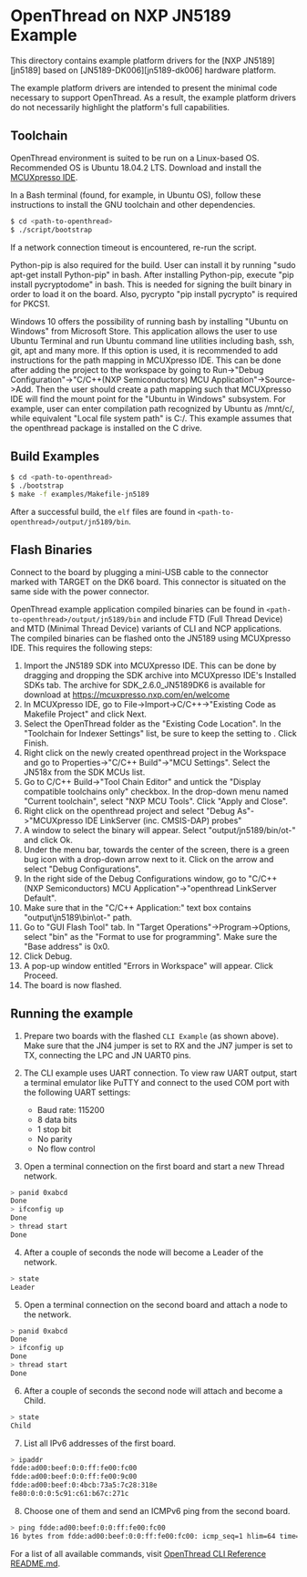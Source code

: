 # OpenThread on NXP JN5189 Example

This directory contains example platform drivers for the [NXP JN5189][jn5189]
based on [JN5189-DK006][jn5189-dk006] hardware platform.

The example platform drivers are intended to present the minimal code
necessary to support OpenThread.  As a result, the example platform
drivers do not necessarily highlight the platform's full capabilities.

## Toolchain
OpenThread environment is suited to be run on a Linux-based OS. Recommended OS is Ubuntu 18.04.2 LTS.
Download and install the [MCUXpresso IDE][mcuxpresso ide].

[mcuxpresso ide]: https://www.nxp.com/support/developer-resources/software-development-tools/mcuxpresso-software-and-tools/mcuxpresso-integrated-development-environment-ide:MCUXpresso-IDE

In a Bash terminal (found, for example, in Ubuntu OS), follow these instructions to install the GNU toolchain and
other dependencies.

```bash
$ cd <path-to-openthread>
$ ./script/bootstrap
```
If a network connection timeout is encountered, re-run the script.

Python-pip is also required for the build. User can install it by running "sudo apt-get install Python-pip" in bash.
After installing Python-pip, execute "pip install pycryptodome" in bash. This is needed for signing the built binary in order to load it on the board.
Also, pycrypto "pip install pycrypto" is required for PKCS1.

Windows 10 offers the possibility of running bash by installing "Ubuntu on Windows" from Microsoft Store. This application allows the user to use Ubuntu Terminal and run Ubuntu command line utilities including bash, ssh, git, apt and many more.
If this option is used, it is recommended to add instructions for the path mapping in MCUXpresso IDE. This can be done after adding the project to the workspace by going to Run->"Debug Configuration"->"C/C++(NXP Semiconductors) MCU Application"->Source->Add. Then the user should create a path mapping such that MCUXpresso IDE will find the mount point for the "Ubuntu in Windows" subsystem.
For example, user can enter compilation path recognized by Ubuntu as /mnt/c/<path-to-openthread>, while equivalent "Local file system path" is C:/<path-to-openthread>. This example assumes that the openthread package is installed on the C drive.

## Build Examples

```bash
$ cd <path-to-openthread>
$ ./bootstrap
$ make -f examples/Makefile-jn5189
```

After a successful build, the `elf` files are found in
`<path-to-openthread>/output/jn5189/bin`.

## Flash Binaries

Connect to the board by plugging a mini-USB cable to the connector marked with TARGET on the DK6 board. This connector is situated on the same side with the power connector.

OpenThread example application compiled binaries can be found in `<path-to-openthread>/output/jn5189/bin` and include FTD (Full Thread Device) and MTD (Minimal Thread Device) variants of CLI and NCP applications.
The compiled binaries can be flashed onto the JN5189 using MCUXpresso IDE. This requires the following steps:
1. Import the JN5189 SDK into MCUXpresso IDE. This can be done by dragging and dropping the SDK archive into MCUXpresso IDE's Installed SDKs tab. The archive for SDK_2.6.0_JN5189DK6 is available for download at https://mcuxpresso.nxp.com/en/welcome
2. In MCUXpresso IDE, go to File->Import->C/C++->"Existing Code as Makefile Project" and click Next.
3. Select the OpenThread folder as the "Existing Code Location". In the "Toolchain for Indexer Settings" list, be sure to keep the setting to <none>. Click Finish.
4. Right click on the newly created openthread project in the Workspace and go to Properties->"C/C++ Build"->"MCU Settings". Select the JN518x from the SDK MCUs list.
5. Go to C/C++ Build->"Tool Chain Editor" and untick the "Display compatible toolchains only" checkbox. In the drop-down menu named "Current toolchain", select "NXP MCU Tools". Click "Apply and Close".
6. Right click on the openthread project and select "Debug As"->"MCUXpresso IDE LinkServer (inc. CMSIS-DAP) probes"
7. A window to select the binary will appear. Select "output/jn5189/bin/ot-<application>" and click Ok.
8. Under the menu bar, towards the center of the screen, there is a green bug icon with a drop-down arrow next to it. Click on the arrow and select "Debug Configurations".
9. In the right side of the Debug Configurations window, go to "C/C++ (NXP Semiconductors) MCU Application"->"openthread LinkServer Default".
10. Make sure that in the "C/C++ Application:" text box contains "output\jn5189\bin\ot-<application>" path.
11. Go to "GUI Flash Tool" tab. In "Target Operations"->Program->Options, select "bin" as the "Format to use for programming". Make sure the "Base address" is 0x0.
12. Click Debug.
13. A pop-up window entitled "Errors in Workspace" will appear. Click Proceed.
14. The board is now flashed.

[cmsis-dap]: https://os.mbed.com/handbook/CMSIS-DAP

## Running the example

1. Prepare two boards with the flashed `CLI Example` (as shown above). Make sure that the JN4 jumper is set to RX and the JN7 jumper is set to TX, connecting the LPC and JN UART0 pins.
2. The CLI example uses UART connection. To view raw UART output, start a terminal
   emulator like PuTTY and connect to the used COM port with the following UART settings:
    - Baud rate: 115200
    - 8 data bits
    - 1 stop bit
    - No parity
    - No flow control

3. Open a terminal connection on the first board and start a new Thread network.

 ```bash
 > panid 0xabcd
 Done
 > ifconfig up
 Done
 > thread start
 Done
 ```

4. After a couple of seconds the node will become a Leader of the network.

 ```bash
 > state
 Leader
 ```

5. Open a terminal connection on the second board and attach a node to the network.

 ```bash
 > panid 0xabcd
 Done
 > ifconfig up
 Done
 > thread start
 Done
 ```

6. After a couple of seconds the second node will attach and become a Child.

 ```bash
 > state
 Child
 ```

7. List all IPv6 addresses of the first board.

 ```bash
 > ipaddr
 fdde:ad00:beef:0:0:ff:fe00:fc00
 fdde:ad00:beef:0:0:ff:fe00:9c00
 fdde:ad00:beef:0:4bcb:73a5:7c28:318e
 fe80:0:0:0:5c91:c61:b67c:271c
 ```

8. Choose one of them and send an ICMPv6 ping from the second board.

 ```bash
 > ping fdde:ad00:beef:0:0:ff:fe00:fc00
 16 bytes from fdde:ad00:beef:0:0:ff:fe00:fc00: icmp_seq=1 hlim=64 time=8ms
 ```

For a list of all available commands, visit [OpenThread CLI Reference README.md][CLI].

[CLI]: https://github.com/openthread/openthread/blob/master/src/cli/README.md